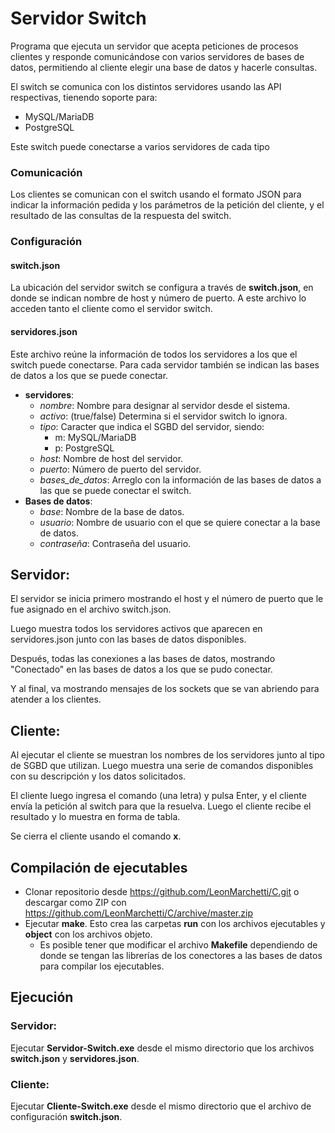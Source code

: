 # Servidor Switch

Programa que ejecuta un servidor que acepta peticiones de procesos clientes y 
responde comunicándose con varios servidores de bases de datos, permitiendo al 
cliente elegir una base de datos y hacerle consultas.

El switch se comunica con los distintos servidores usando las API respectivas,
tienendo soporte para:
* MySQL/MariaDB
* PostgreSQL

Este switch puede conectarse a varios servidores de cada tipo 

### Comunicación
Los clientes se comunican con el switch usando el formato JSON para indicar la
información pedida y los parámetros de la petición del cliente, y el resultado de las 
consultas de la respuesta del switch.

### Configuración

#### switch.json
La ubicación del servidor switch se configura a través de **switch.json**, en 
donde se indican nombre de host y número de puerto. A este archivo lo acceden 
tanto el cliente como el servidor switch.

#### servidores.json
Este archivo reúne la información de todos los servidores a los que el switch
puede conectarse. Para cada servidor también se indican las bases de datos a
los que se puede conectar.

* **servidores**:
    * *nombre*: Nombre para designar al servidor desde el sistema.
    * *activo*: (true/false) Determina si el servidor switch lo ignora.
    * *tipo*: Caracter que indica el SGBD del servidor, siendo:
        * m: MySQL/MariaDB
        * p: PostgreSQL
    * *host*: Nombre de host del servidor.
    * *puerto*: Número de puerto del servidor.
    * *bases_de_datos*: Arreglo con la información de las bases de datos a las 
    que se puede conectar el switch.
* **Bases de datos**:
    * *base*: Nombre de la base de datos.
    * *usuario*: Nombre de usuario con el que se quiere conectar a la base de 
    datos.
    * *contraseña*: Contraseña del usuario.

## Servidor:
El servidor se inicia primero mostrando el host y el número de puerto que le
fue asignado en el archivo switch.json.

Luego muestra todos los servidores
activos que aparecen en servidores.json junto con las bases de datos 
disponibles.

Después, todas las conexiones a las bases de datos, mostrando "Conectado" en
las bases de datos a los que se pudo conectar.

Y al final, va mostrando mensajes de los sockets que se van abriendo para 
atender a los clientes.

## Cliente:
Al ejecutar el cliente se muestran los nombres de los servidores junto al tipo 
de SGBD que utilizan. Luego muestra una serie de comandos disponibles con su
descripción y los datos solicitados.

El cliente luego ingresa el comando (una letra) y pulsa Enter, y el cliente
envía la petición al switch para que la resuelva. Luego el cliente recibe el
resultado y lo muestra en forma de tabla.

Se cierra el cliente usando el comando **x**.

## Compilación de ejecutables
* Clonar repositorio desde https://github.com/LeonMarchetti/C.git 
o descargar como ZIP con https://github.com/LeonMarchetti/C/archive/master.zip
* Ejecutar **make**. Esto crea las carpetas **run** con los archivos 
ejecutables y **object** con los archivos objeto. 
    * Es posible tener que modificar el archivo **Makefile** dependiendo de 
    donde se tengan las librerías de los conectores a las bases de datos
    para compilar los ejecutables.

## Ejecución

### Servidor:

Ejecutar **Servidor-Switch.exe** desde el mismo directorio que los archivos
**switch.json** y **servidores.json**.

### Cliente:
Ejecutar **Cliente-Switch.exe** desde el mismo directorio que el archivo de 
configuración **switch.json**.
